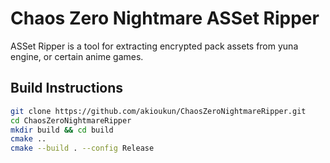 # Chaos Zero Nightmare ASSet Ripper
ASSet Ripper is a tool for extracting encrypted pack assets from yuna engine, or certain anime games.

## Build Instructions

```bash
git clone https://github.com/akioukun/ChaosZeroNightmareRipper.git
cd ChaosZeroNightmareRipper
mkdir build && cd build
cmake ..
cmake --build . --config Release
